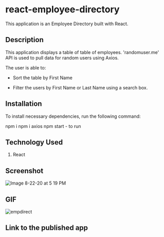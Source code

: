 # react-employee-directory

This application is an Employee Directory built with React.


## Description

This application displays a table of table of employees. 'randomuser.me' API is used to pull data for random users using Axios.

The user is able to:

  * Sort the table by First Name

  * Filter the users by First Name or Last Name using a search box.


## Installation
To install necessary dependencies, run the following command:
  
npm i
npm i axios
npm start - to run



## Technology Used
1. React



## Screenshot 

![Image 8-22-20 at 5 19 PM](https://user-images.githubusercontent.com/55207625/90968002-3d23aa00-e49c-11ea-8341-cf5df40a27d4.jpeg)


## GIF 

![empdirect](https://user-images.githubusercontent.com/55207625/90968006-4876d580-e49c-11ea-8318-ed8df2fc875d.gif)



## Link to the published app

